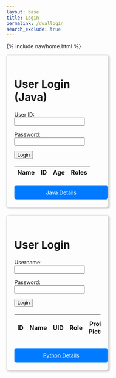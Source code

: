 ```yaml
---
layout: base
title: Login
permalink: /duallogin
search_exclude: true
---
```


{% include nav/home.html %}

<style>
.login-container {
    display: flex;
    justify-content: space-between;
    flex-wrap: wrap; /* allows the cards to wrap onto the next line if the screen is too small */
}

.login-card {
    margin-top: 0; /* remove the top margin */
    width: 45%;
    border: 1px solid #ddd;
    border-radius: 5px;
    padding: 20px;
    box-shadow: 2px 2px 5px rgba(0, 0, 0, 0.3);
    margin-bottom: 20px;
    overflow-x: auto; /* Enable horizontal scrolling */
}

.login-card h1 {
    margin-bottom: 20px;
}

.login-card table {
    width: 100%;
    margin-top: 20px;
}

.details-button {
    display: block;
    width: 100%;
    padding: 10px;
    margin-top: 20px;
    background-color: #007bff;
    color: white;
    border: none;
    border-radius: 5px;
    cursor: pointer;
    text-align: center; /* center the text */
}

.details-button:hover {
    background-color: #0056b3;
}
</style>

<div class="login-container">
    <!-- Java Login Form -->
    <div class="login-card">
        <h1 id="javaTitle"> User Login (Java)</h1>
        <form id="javaForm" onsubmit="javaLogin(); return false;">
            <p>
                <label>
                    User ID:
                    <input type="text" name="uid" id="uid" required>
                </label>
            </p>
            <p>
                <label>
                    Password:
                    <input type="password" name="password" id="password" required>
                </label>
            </p>
            <p>
                <button type="submit">Login</button>
            </p>
            <p id="java-message" style="color: red;"></p>
        </form>
        <!-- Data Table Layout -->
        <table id="javaTable">
            <thead>
                <tr>
                    <th>Name</th>
                    <th>ID</th>
                    <th>Age</th>
                    <th>Roles</th>
                </tr>
            </thead>
            <tbody id="javaResult">
                <!-- javascript generated data -->
            </tbody>
        </table>
        <a href="{{ site.baseurl }}/javaUI" id="javaButton" class="details-button">Java Details</a>
    </div>
    <!-- Python Login Form -->
    <div class="login-card">
        <h1 id="pythonTitle">User Login</h1>
        <form id="pythonForm" onsubmit="pythonLogin(); return false;">
            <p>
                <label>
                    Username:
                    <input type="text" name="python-uid" id="python-uid" required>
                </label>
            </p>
            <p>
                <label>
                    Password:
                    <input type="password" name="python-password" id="python-password" required>
                </label>
            </p>
            <p>
                <button type="submit">Login</button>
            </p>
            <p id="python-message" style="color: red;"></p>
        </form>
        <table id="pythonTable">
            <thead>
                <tr>
                    <th>ID</th>
                    <th>Name</th>
                    <th>UID</th>
                    <th>Role</th>
                    <th>Profile Picture</th>
                    <th>KASM Server Needed</th>
                    <th>Classes</th>
                </tr>
            </thead>
            <tbody id="pythonResult">
                <!-- javascript generated data -->
            </tbody>
        </table>
        <a href="#" id="pythonButton" class="details-button">Python Details</a>
    </div>
</div>

<script type="module">
    import { login, javaURI, pythonURI, fetchOptions } from '{{ site.baseurl }}/assets/js/api/config.js';

    // Function to handle Java login
    window.javaLogin = function() {
        const options = {
            URL: `${javaURI}/authenticate`,
            callback: javaDatabase,
            message: "java-message",
            method: "POST",
            cache: "no-cache",
            body: {
                email: document.getElementById("uid").value,
                password: document.getElementById("password").value,
            }
        };
        login(options);
    }

    // Function to fetch and display Java data
    function javaDatabase() {
        const URL = `${javaURI}/api/person`;
        const loginForm = document.getElementById('javaForm');
        const dataTable = document.getElementById('javaTable');
        const dataButton = document.getElementById('javaButton');
        const resultContainer = document.getElementById("javaResult");
        resultContainer.innerHTML = '';

        fetch(URL, fetchOptions)
            .then(response => {
                if (!response.ok) {
                    throw new Error(`Spring server response: ${response.status}`);
                }
                return response.json();
            })
            .then(data => {
                loginForm.style.display = 'none';
                dataTable.style.display = 'block';
                dataButton.style.display = 'block';

                const tr = document.createElement("tr");
                const name = document.createElement("td");
                const id = document.createElement("td");
                const age = document.createElement("td");
                const roles = document.createElement("td");
                name.textContent = data.name;
                id.textContent = data.email;
                age.textContent = data.age;
                roles.textContent = data.roles.map(role => role.name).join(', ');
                tr.appendChild(name);
                tr.appendChild(id);
                tr.appendChild(age);
                tr.appendChild(roles);
                resultContainer.appendChild(tr);
            })
            .catch(error => {
                console.error("Java Database Error:", error);
                const errorMsg = `Java Database Error: ${error.message}`;
                const tr = document.createElement("tr");
                const td = document.createElement("td");
                td.textContent = errorMsg;
                tr.appendChild(td);
                resultContainer.appendChild(tr);
            });
    }

    // Function to handle Python login
    window.pythonLogin = function() {
        const options = {
            URL: `${pythonURI}/api/authenticate`,
            callback: pythonDatabase,
            message: "python-message",
            method: "POST",
            cache: "no-cache",
            body: {
                uid: document.getElementById("python-uid").value,
                password: document.getElementById("python-password").value,
            }
        };
        login(options);
    }

    // Function to fetch and display Python data
    function pythonDatabase() {
        const URL = `${pythonURI}/api/user`;
        const loginForm = document.getElementById('pythonForm');
        const dataTable = document.getElementById('pythonTable');
        const dataButton = document.getElementById('pythonButton');
        const resultContainer = document.getElementById("pythonResult");
        resultContainer.innerHTML = '';

        fetch(URL, fetchOptions)
            .then(response => {
                if (!response.ok) {
                    throw new Error(`Flask server response: ${response.status}`);
                }
                return response.json();
            })
            .then(data => {
                loginForm.style.display = 'none';
                dataTable.style.display = 'block';
                dataButton.style.display = 'block';

                const tr = document.createElement("tr");
                const id = document.createElement("td");
                const name = document.createElement("td");
                const uid = document.createElement("td");
                const role = document.createElement("td");
                const profile = document.createElement("td");
                const kasm = document.createElement("td");
                const classes = document.createElement("td");

                id.textContent = data.id;
                name.textContent = data.name;
                uid.textContent = data.uid;
                role.textContent = data.role;
                profile.textContent = data.pfp;
                kasm.textContent = data.kasm_server_needed;

                if (Array.isArray(data.sections)) {
                    classes.innerHTML = data.sections.map(section => `${section.theme} - ${section.name}`).join('<br>');
                } else {
                    classes.textContent = '';
                }

                tr.appendChild(id);
                tr.appendChild(name);
                tr.appendChild(uid);
                tr.appendChild(role);
                tr.appendChild(profile);
                tr.appendChild(kasm);
                tr.appendChild(classes);
                resultContainer.appendChild(tr);
            })
            .catch(error => {
                loginForm.style.display = 'block';
                dataTable.style.display = 'none';
                dataButton.style.display = 'none';
                console.error("Python Database Error:", error);
                const errorMsg = `Python Database Error: ${error.message}`;
                const tr = document.createElement("tr");
                const td = document.createElement("td");
                td.textContent = errorMsg;
                tr.appendChild(td);
                resultContainer.appendChild(tr);
            });
    }

    // Call relevant database functions on page load
    window.onload = function() {
        javaDatabase();
        pythonDatabase();
    };
</script>
